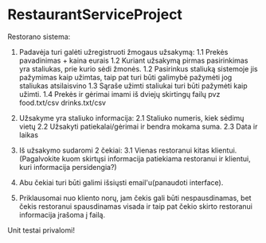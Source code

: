 # RestaurantServiceProject
Restorano sistema:
1. Padavėja turi galėti užregistruoti žmogaus užsakymą:
	1.1 Prekės pavadinimas + kaina eurais
	1.2 Kuriant užsakymą pirmas pasirinkimas yra staliukas, prie kurio sėdi žmonės.
	1.2 Pasirinkus staliuką sistemoje jis pažymimas kaip užimtas, taip pat turi būti galimybė pažymėti jog staliukas atsilaisvino
	1.3 Sąraše užimti staliukai turi būti pažymėti kaip užimti.
	1.4 Prekės ir gėrimai imami iš dviejų skirtingų failų pvz food.txt/csv drinks.txt/csv
	
2. Užsakyme yra staliuko informacija:
	2.1 Staliuko numeris, kiek sėdimų vietų
	2.2 Užsakyti patiekalai/gėrimai ir bendra mokama suma.
 2.3 Data ir laikas
 3. Iš užsakymo sudaromi 2 čekiai:
	3.1 Vienas restoranui kitas klientui.(Pagalvokite kuom skirtųsi informacija patiekiama restoranui ir klientui, kuri informacija persidengia?)
	
4. Abu čekiai turi būti galimi išsiųsti email'u(panaudoti interface).

5. Priklausomai nuo kliento norų, jam čekis gali būti nespausdinamas, bet čekis restoranui spausdinamas visada ir taip pat čekio skirto restoranui informacija įrašoma į failą.

Unit testai privalomi!
